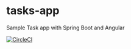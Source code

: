 # tasks-app

Sample Task app with Spring Boot and Angular

[![CircleCI](https://circleci.com/gh/kasunbalasooriya/tasks-app/tree/main.svg?style=shield)](https://circleci.com/gh/kasunbalasooriya/tasks-app/tree/main)
